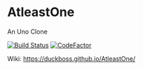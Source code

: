 # AtleastOne
An Uno Clone

[![Build Status](https://travis-ci.org/DuckBoss/AtleastOne.svg?branch=master)](https://travis-ci.org/DuckBoss/AtleastOne)
[![CodeFactor](https://www.codefactor.io/repository/github/duckboss/atleastone/badge)](https://www.codefactor.io/repository/github/duckboss/atleastone)

Wiki: https://duckboss.github.io/AtleastOne/
